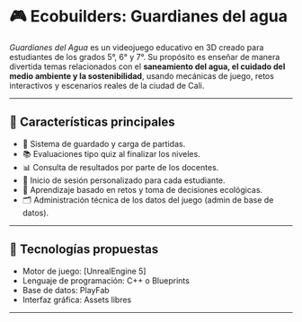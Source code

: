 # 🎮 Ecobuilders: Guardianes del agua

_Guardianes del Agua_ es un videojuego educativo en 3D creado para estudiantes de los grados 5°, 6° y 7°. Su propósito es enseñar de manera divertida temas relacionados con el **saneamiento del agua, el cuidado del medio ambiente y la sostenibilidad**, usando mecánicas de juego, retos interactivos y escenarios reales de la ciudad de Cali.

---

## 🌟 Características principales

- 💾 Sistema de guardado y carga de partidas.
- 📚 Evaluaciones tipo quiz al finalizar los niveles.
- 📊 Consulta de resultados por parte de los docentes.
- 🔐 Inicio de sesión personalizado para cada estudiante.
- 🧠 Aprendizaje basado en retos y toma de decisiones ecológicas.
- 🗂️ Administración técnica de los datos del juego (admin de base de datos).

---


## 🔧 Tecnologías propuestas


- Motor de juego: [UnrealEngine 5]
- Lenguaje de programación: C++ o Blueprints
- Base de datos: PlayFab
- Interfaz gráfica: Assets libres

---

